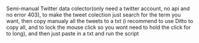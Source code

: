 
Semi-manual Twitter data colector(only need a twitter account, no api and no error 403), to make the tweet colection just search for the term you want, then copy manualy all the tweets to a txt (i recommend to use Ditto to copy all, and to lock the mouse click so you wont need to hold the click for to long), and then just paste in a txt and run the script
